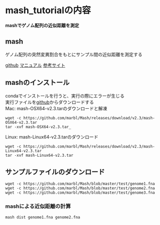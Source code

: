 # mash_tutorialの内容
**mashでゲノム配列の近似距離を測定**  

## mash
ゲノム配列の突然変異割合をもとにサンプル間の近似距離を測定する  

[github](https://github.com/marbl/Mash)
[マニュアル](https://mash.readthedocs.io/en/latest/)
[参考サイト](https://kazumaxneo.hatenablog.com/entry/2018/05/11/180244)

## mashのインストール
condaでインストールを行うと、実行の際にエラーが生じる  
実行ファイルを[github](https://github.com/marbl/Mash/releases)からダウンロードする  
Mac: mash-OSX64-v2.3.tarのダウンロードと解凍
```
wget -c https://github.com/marbl/Mash/releases/download/v2.3/mash-OSX64-v2.3.tar
tar -xvf mash-OSX64-v2.3.tar_
```
Linux: mash-Linux64-v2.3.tarのダウンロード
```
wget -c https://github.com/marbl/Mash/releases/download/v2.3/mash-Linux64-v2.3.tar
tar -xvf mash-Linux64-v2.3.tar
```

## サンプルファイルのダウンロード
```
wget -c https://github.com/marbl/Mash/blob/master/test/genome1.fna
wget -c https://github.com/marbl/Mash/blob/master/test/genome2.fna
wget -c https://github.com/marbl/Mash/blob/master/test/genome3.fna
```

### mashによる近似距離の計算
```
mash dist genome1.fna genome2.fna
```
